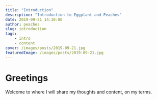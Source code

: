 ```yaml
---
title: "Introduction"
description: "Introduction to Eggplant and Peaches"
date: 2019-09-21 14:30:00
author: peaches
slug: introduction
tags:
    - intro
    - content
cover: /images/posts/2019-09-21.jpg
featuredImage: /images/posts/2019-09-21.jpg
---
```


# Greetings

Welcome to where I will share my thoughts and content, on my terms.
